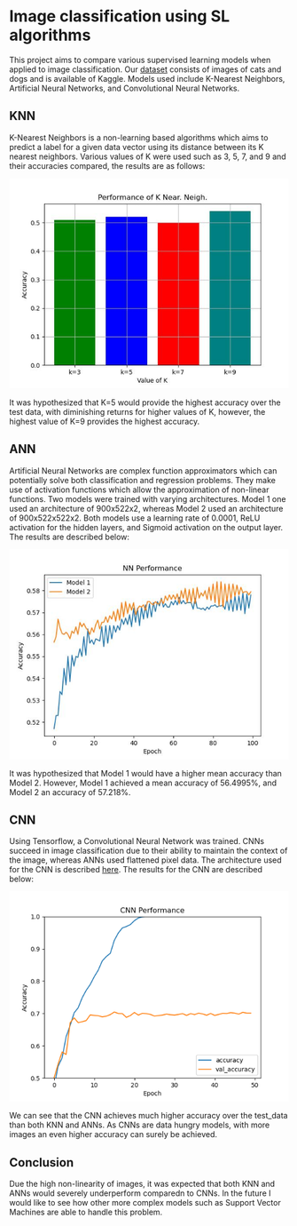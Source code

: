 # Image classification using SL algorithms

This project aims to compare various supervised learning models when applied to 
image classification. Our [dataset](https://www.kaggle.com/datasets/tongpython/cat-and-dog) consists of images of cats and dogs and is available of Kaggle.
Models used include K-Nearest Neighbors, Artificial Neural Networks, and Convolutional Neural Networks.

## KNN

K-Nearest Neighbors is a non-learning based algorithms which aims to predict a label for a given data vector using its distance between its K nearest neighbors.
Various values of K were used such as 3, 5, 7, and 9 and their accuracies compared, the results are as follows:

![KNN](/knn/knn_performance.jpg)

It was hypothesized that K=5 would provide the highest accuracy over the test data, with diminishing returns for higher values of K,
however, the highest value of K=9 provides the highest accuracy.

## ANN

Artificial Neural Networks are complex function approximators which can potentially solve both classification and regression problems.
They make use of activation functions which allow the approximation of non-linear functions. Two models were trained with varying architectures.
Model 1 one used an architecture of 900x522x2, whereas Model 2 used an architecture of 900x522x522x2. Both models use a learning rate of 0.0001, ReLU activation for the hidden layers, and Sigmoid activation on the output layer.
The results are described below:

![ANN](/nn/NN_performance_acc_compare.jpg)

It was hypothesized that Model 1 would have a higher mean accuracy than Model 2.
However, Model 1 achieved a mean accuracy of 56.4995%, and Model 2 an accuracy of 57.218%.

## CNN

Using Tensorflow, a Convolutional Neural Network was trained. CNNs succeed in image classification
due to their ability to maintain the context of the image, whereas ANNs used flattened pixel data.
The architecture used for the CNN is described [here](https://www.tensorflow.org/tutorials/images/cnn).
The results for the CNN are described below:

![CNN](/cnn/cnn_performance.png)

We can see that the CNN achieves much higher accuracy over the test_data than both KNN and ANNs. As CNNs are data hungry models, with more images
an even higher accuracy can surely be achieved.

## Conclusion

Due the high non-linearity of images, it was expected that both KNN and ANNs would
severely underperform comparedn to CNNs. In the future I would like to see how other more
complex models such as Support Vector Machines are able to handle this problem.